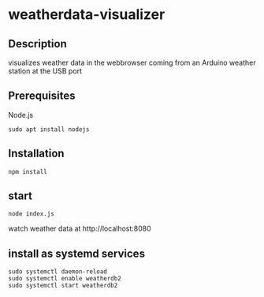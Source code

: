 # weatherdata-visualizer

## Description
visualizes weather data in the webbrowser coming from an Arduino weather station at the USB port

## Prerequisites
Node.js
```
sudo apt install nodejs
```

## Installation
```
npm install
```
## start
```
node index.js
```
watch weather data at http://localhost:8080

## install as systemd services
```
sudo systemctl daemon-reload
sudo systemctl enable weatherdb2
sudo systemctl start weatherdb2
```